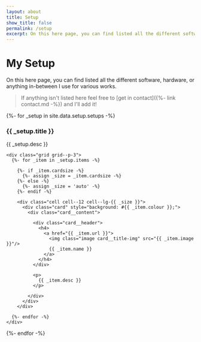 ```yaml
---
layout: about
title: Setup
show_title: false
permalink: /setup
excerpt: On this here page, you can find listed all the different software, hardware, or anything in-between I use for various works.
---
```


<style>
  .card__title-img {
    width: 2rem;
    height: 2rem;
    margin-bottom: 3.5px;
    margin-right: 0.2rem;
  }
</style>

# My Setup

On this here page, you can find listed all the different software, hardware, or anything in-between I use for various works.

> If anything isn't listed here feel free to [get in contact]({%- link contact.md -%}) and I'll add it!

<div>
  {%- for _setup in site.data.setup.setups -%}
    <h3>{{ _setup.title }}</h3>
    <p>{{ _setup.desc }}</p>

    <div class="grid grid--p-3">
      {%- for _item in _setup.items -%}

        {%- if _item.cardsize -%}
          {%- assign _size = _item.cardsize -%}
        {%- else -%}
          {%- assign _size = 'auto' -%}
        {%- endif -%}

        <div class="cell cell--12 cell--lg-{{ _size }}">
          <div class="card" style="background: #{{ _item.colour }};">
            <div class="card__content">

              <div class="card__header">
                <h4>
                  <a href="{{ _item.url }}">
                    <img class="image card__title-img" src="{{ _item.image }}"/>
                    {{ _item.name }}
                  </a>
                </h4>
              </div>

              <p>
                {{ _item.desc }}
              </p>

            </div>
          </div>
        </div>

      {%- endfor -%}
    </div>

  {%- endfor -%}
</div>
